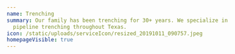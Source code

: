 ```yaml
---
name: Trenching
summary: Our family has been trenching for 30+ years. We specialize in rock and
  pipeline trenching throughout Texas.
icon: /static/uploads/serviceIcon/resized_20191011_090757.jpeg
homepageVisible: true
---
```


